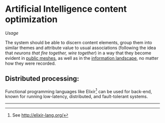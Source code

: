 # Artificial Intelligence content optimization
*Usage*

The system should be able to discern content elements, group them into similar themes and attribute value to usual associations (following the idea that *neurons that fire together, wire together*) in a way that they become evident in [public meshes](meshes.md), as well as in the [information landscape](landscape.md), no matter how they were recorded.

## Distributed processing:

Functional programming languages like Elixir[^1] can be used for back-end,  known for running low-latency, distributed, and fault-tolerant systems.

---

[^1]: See http://elixir-lang.org/
